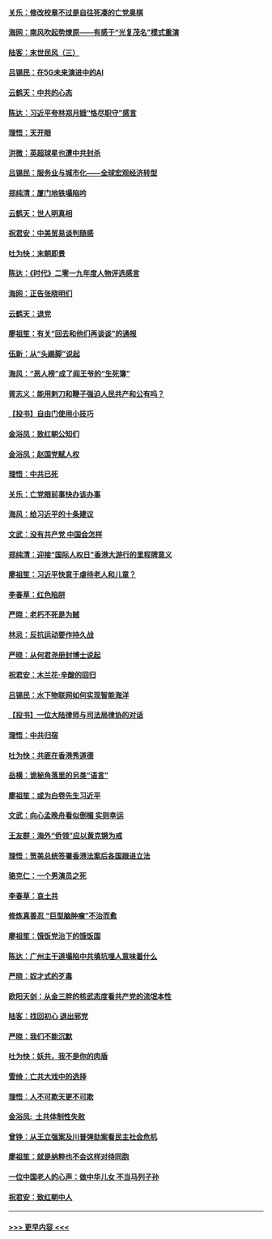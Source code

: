 #### [关乐：修改校章不过是自往死凑的亡党臭棋](../pages/nsc993/n11735097.md?t=12202255) 
#### [海网：南风吹起势燎原——有感于“光复茂名”模式重演](../pages/nsc993/n11732308.md?t=12202255) 
#### [陆客：末世民风（三）](../pages/nsc993/n11732211.md?t=12202255) 
#### [吕锡民：在5G未来演进中的AI](../pages/nsc993/n11730010.md?t=12202255) 
#### [云鹤天：中共的心态](../pages/nsc993/n11729906.md?t=12202255) 
#### [陈达：习近平夸林郑月娥“恪尽职守”感言](../pages/nsc993/n11729881.md?t=12202255) 
#### [理悟：天开眼](../pages/nsc993/n11729699.md?t=12202255) 
#### [洪微：英超球星也遭中共封杀](../pages/nsc993/n11727243.md?t=12202255) 
#### [吕锡民：服务业与城市化——全球宏观经济转型](../pages/nsc993/n11725845.md?t=12202255) 
#### [郑纯清：厦门地铁塌陷吟](../pages/nsc993/n11725813.md?t=12202255) 
#### [云鹤天：世人明真相](../pages/nsc993/n11725621.md?t=12202255) 
#### [祝君安：中美贸易谈判随感](../pages/nsc993/n11725609.md?t=12202255) 
#### [吐为快：末朝即景](../pages/nsc993/n11723365.md?t=12202255) 
#### [陈达：《时代》二零一九年度人物评选感言](../pages/nsc993/n11723337.md?t=12202255) 
#### [海网：正告张晓明们](../pages/nsc993/n11723228.md?t=12202255) 
#### [云鹤天：退党](../pages/nsc993/n11723056.md?t=12202255) 
#### [廖祖笙：有关“回去和他们再谈谈”的通报](../pages/nsc993/n11722442.md?t=12202255) 
#### [伍新：从“头踢脚”说起](../pages/nsc993/n11722429.md?t=12202255) 
#### [海风：“恶人榜”成了阎王爷的“生死簿”](../pages/nsc993/n11722272.md?t=12202255) 
#### [胥志义：能用剌刀和鞭子强迫人民共产和公有吗？](../pages/nsc993/n11720569.md?t=12202255) 
#### [【投书】自由门使用小技巧](../pages/nsc993/n11720180.md?t=12202255) 
#### [金浴凤：致红朝公知们](../pages/nsc993/n11720563.md?t=12202255) 
#### [金浴凤：赵国党赋人权](../pages/nsc993/n11720533.md?t=12202255) 
#### [理悟：中共已死](../pages/nsc993/n11720233.md?t=12202255) 
#### [关乐：亡党眼前事快办该办事](../pages/nsc993/n11719160.md?t=12202255) 
#### [海风：给习近平的十条建议](../pages/nsc993/n11717616.md?t=12202255) 
#### [文武：没有共产党 中国会怎样](../pages/nsc993/n11717584.md?t=12202255) 
#### [郑纯清：迎接“国际人权日”香港大游行的里程牌意义](../pages/nsc993/n11717417.md?t=12202255) 
#### [廖祖笙：习近平快意于虐待老人和儿童？](../pages/nsc993/n11715313.md?t=12202255) 
#### [李春草：红色陷阱](../pages/nsc993/n11715029.md?t=12202255) 
#### [严晓：老朽不死是为贼](../pages/nsc993/n11712910.md?t=12202255) 
#### [林忌：反抗运动要作持久战](../pages/nsc993/n11712623.md?t=12202255) 
#### [严晓：从何君尧册封博士说起](../pages/nsc993/n11712465.md?t=12202255) 
#### [祝君安：木兰花·辛酸的回归](../pages/nsc993/n11712381.md?t=12202255) 
#### [吕锡民：水下物联网如何实现智能海洋](../pages/nsc993/n11711158.md?t=12202255) 
#### [【投书】一位大陆律师与司法局律协的对话](../pages/nsc993/n11709675.md?t=12202255) 
#### [理悟：中共归宿](../pages/nsc993/n11710059.md?t=12202255) 
#### [吐为快：共匪在香港秀道德](../pages/nsc993/n11709979.md?t=12202255) 
#### [岳横：诡秘角落里的另类“语言”](../pages/nsc993/n11709792.md?t=12202255) 
#### [廖祖笙：或为白卷先生习近平](../pages/nsc993/n11708330.md?t=12202255) 
#### [文武：向心孟晚舟看似倒楣 实则幸运](../pages/nsc993/n11708236.md?t=12202255) 
#### [王友群：海外“侨领”应以黄克锵为戒](../pages/nsc993/n11706176.md?t=12202255) 
#### [理悟：贺美总统签署香港法案后各国跟进立法](../pages/nsc993/n11706853.md?t=12202255) 
#### [骆克仁：一个男演员之死](../pages/nsc993/n11706677.md?t=12202255) 
#### [李春草：哀土共](../pages/nsc993/n11706255.md?t=12202255) 
#### [修炼真善忍 “巨型脑肿瘤”不治而愈](../pages/nsc993/n11705340.md?t=12202255) 
#### [廖祖笙：饿饭党治下的饿饭国](../pages/nsc993/n11705085.md?t=12202255) 
#### [陈达：广州主干道塌陷中共填坑埋人意味着什么](../pages/nsc993/n11705046.md?t=12202255) 
#### [严晓：奴才式的歹毒](../pages/nsc993/n11704826.md?t=12202255) 
#### [欧阳天剑：从金三胖的核武态度看共产党的流氓本性](../pages/nsc993/n11702238.md?t=12202255) 
#### [陆客：找回初心 退出邪党](../pages/nsc993/n11702213.md?t=12202255) 
#### [严晓：我们不能沉默](../pages/nsc993/n11702110.md?t=12202255) 
#### [吐为快：妖共，我不是你的肉盾](../pages/nsc993/n11701366.md?t=12202255) 
#### [雪绮：亡共大戏中的选择](../pages/nsc993/n11699922.md?t=12202255) 
#### [理悟：人不可欺天更不可欺](../pages/nsc993/n11699657.md?t=12202255) 
#### [金浴凤:  土共体制性失败](../pages/nsc993/n11699361.md?t=12202255) 
#### [曾铮：从王立强案及川普弹劾案看民主社会危机](../pages/nsc993/n11699318.md?t=12202255) 
#### [廖祖笙：就是纳粹也不会这样对待同胞](../pages/nsc993/n11697658.md?t=12202255) 
#### [一位中国老人的心声：做中华儿女 不当马列子孙](../pages/nsc993/n11697525.md?t=12202255) 
#### [祝君安：致红朝中人](../pages/nsc993/n11697518.md?t=12202255) 

----
#### [ >>> 更早内容 <<< ](../indexes/nsc993-earlier.md)
